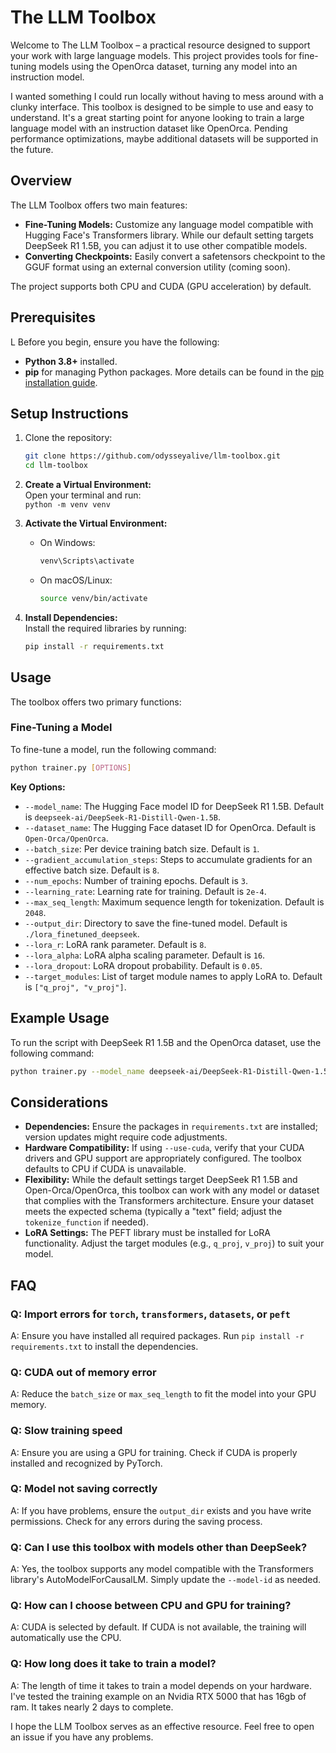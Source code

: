 # The LLM Toolbox

Welcome to The LLM Toolbox – a practical resource designed to support your work with large language models. This project provides tools for fine-tuning models using the OpenOrca dataset, turning any model into an instruction model.

I wanted something I could run locally without having to mess around with a clunky interface. This toolbox is designed to be simple to use and easy to understand. It's a great starting point for anyone looking to train a large language model with an instruction dataset like OpenOrca. Pending performance optimizations, maybe additional datasets will be supported in the future.

## Overview

The LLM Toolbox offers two main features:

- **Fine-Tuning Models:** Customize any language model compatible with Hugging Face's Transformers library. While our default setting targets DeepSeek R1 1.5B, you can adjust it to use other compatible models.
- **Converting Checkpoints:** Easily convert a safetensors checkpoint to the GGUF format using an external conversion utility (coming soon).

The project supports both CPU and CUDA (GPU acceleration) by default.

## Prerequisites

L
Before you begin, ensure you have the following:

- **Python 3.8+** installed.
- **pip** for managing Python packages. More details can be found in the [pip installation guide](https://pip.pypa.io/en/stable/installation/).

## Setup Instructions

1. Clone the repository:

   ```sh
   git clone https://github.com/odysseyalive/llm-toolbox.git
   cd llm-toolbox

   ```

2. **Create a Virtual Environment:**  
   Open your terminal and run:  
   `python -m venv venv`

3. **Activate the Virtual Environment:**

   - On Windows:

     ```sh
     venv\Scripts\activate
     ```

   - On macOS/Linux:

     ```sh
     source venv/bin/activate
     ```

4. **Install Dependencies:**  
   Install the required libraries by running:

   ```sh
   pip install -r requirements.txt
   ```

## Usage

The toolbox offers two primary functions:

### Fine-Tuning a Model

To fine-tune a model, run the following command:

```sh
python trainer.py [OPTIONS]
```

**Key Options:**

- `--model_name`: The Hugging Face model ID for DeepSeek R1 1.5B. Default is `deepseek-ai/DeepSeek-R1-Distill-Qwen-1.5B`.
- `--dataset_name`: The Hugging Face dataset ID for OpenOrca. Default is `Open-Orca/OpenOrca`.
- `--batch_size`: Per device training batch size. Default is `1`.
- `--gradient_accumulation_steps`: Steps to accumulate gradients for an effective batch size. Default is `8`.
- `--num_epochs`: Number of training epochs. Default is `3`.
- `--learning_rate`: Learning rate for training. Default is `2e-4`.
- `--max_seq_length`: Maximum sequence length for tokenization. Default is `2048`.
- `--output_dir`: Directory to save the fine-tuned model. Default is `./lora_finetuned_deepseek`.
- `--lora_r`: LoRA rank parameter. Default is `8`.
- `--lora_alpha`: LoRA alpha scaling parameter. Default is `16`.
- `--lora_dropout`: LoRA dropout probability. Default is `0.05`.
- `--target_modules`: List of target module names to apply LoRA to. Default is `["q_proj", "v_proj"]`.

## Example Usage

To run the script with DeepSeek R1 1.5B and the OpenOrca dataset, use the following command:

```sh
python trainer.py --model_name deepseek-ai/DeepSeek-R1-Distill-Qwen-1.5B --dataset_name Open-Orca/OpenOrca
```

## Considerations

- **Dependencies:** Ensure the packages in `requirements.txt` are installed; version updates might require code adjustments.
- **Hardware Compatibility:** If using `--use-cuda`, verify that your CUDA drivers and GPU support are appropriately configured. The toolbox defaults to CPU if CUDA is unavailable.
- **Flexibility:** While the default settings target DeepSeek R1 1.5B and Open-Orca/OpenOrca, this toolbox can work with any model or dataset that complies with the Transformers architecture. Ensure your dataset meets the expected schema (typically a "text" field; adjust the `tokenize_function` if needed).
- **LoRA Settings:** The PEFT library must be installed for LoRA functionality. Adjust the target modules (e.g., `q_proj`, `v_proj`) to suit your model.

## FAQ

### Q: Import errors for `torch`, `transformers`, `datasets`, or `peft`

A: Ensure you have installed all required packages. Run `pip install -r requirements.txt` to install the dependencies.

### Q: CUDA out of memory error

A: Reduce the `batch_size` or `max_seq_length` to fit the model into your GPU memory.

### Q: Slow training speed

A: Ensure you are using a GPU for training. Check if CUDA is properly installed and recognized by PyTorch.

### Q: Model not saving correctly

A: If you have problems, ensure the `output_dir` exists and you have write permissions. Check for any errors during the saving process.

### Q: Can I use this toolbox with models other than DeepSeek?

A: Yes, the toolbox supports any model compatible with the Transformers library's AutoModelForCausalLM. Simply update the `--model-id` as needed.

### Q: How can I choose between CPU and GPU for training?

A: CUDA is selected by default. If CUDA is not available, the training will automatically use the CPU.

### Q: How long does it take to train a model?

A: The length of time it takes to train a model depends on your hardware. I've tested the training example on an Nvidia RTX 5000 that has 16gb of ram. It takes nearly 2 days to complete.

I hope the LLM Toolbox serves as an effective resource. Feel free to open an issue if you have any problems.
